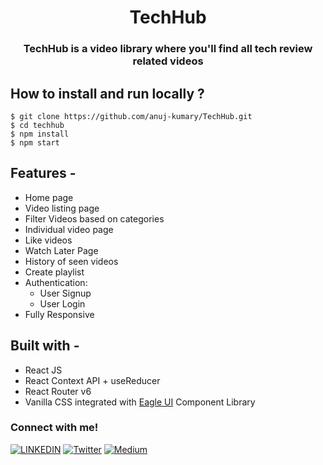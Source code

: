 <div align="center">
  <h1>TechHub</h1>
  <h3 align="center">TechHub is a video library where you'll find all tech review related videos </h3>
</div>

## **How to install and run locally ?**

```
$ git clone https://github.com/anuj-kumary/TechHub.git
$ cd techhub
$ npm install
$ npm start
```
## **Features -**

- Home page
- Video listing page
- Filter Videos based on categories
- Individual video page
- Like videos  
- Watch Later Page
- History of seen videos
- Create playlist
- Authentication:
  - User Signup
  - User Login
 - Fully Responsive

## **Built with -**

- React JS
- React Context API + useReducer
- React Router v6
- Vanilla CSS integrated with [Eagle UI](http://eagleui.netlify.app/) Component Library

### Connect with me!
[![LINKEDIN](https://img.shields.io/badge/LinkedIn-0077B5?style=for-the-badge&logo=linkedin&logoColor=white)](https://www.linkedin.com/in/anujkumar-yadav-29b2521aa/)
[![Twitter](https://img.shields.io/badge/Twitter-1DA1F2?style=for-the-badge&logo=twitter&logoColor=white)](https://twitter.com/TheRealAnujK)
[![Medium](https://img.shields.io/badge/Medium-12100E?style=for-the-badge&logo=medium&logoColor=white)](https://anujf0510.medium.com/)


